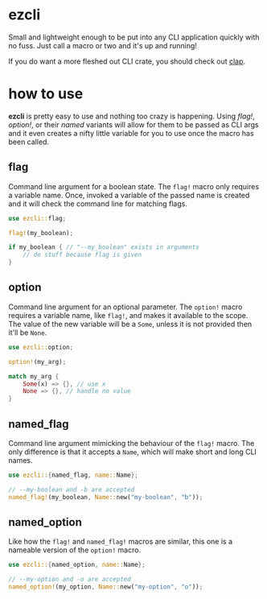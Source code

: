 # ezcli
Small and lightweight enough to be put into any CLI application quickly with no fuss.
Just call a macro or two and it's up and running!

If you do want a more fleshed out CLI crate, you should check out 
[clap](https://crates.io/crates/clap).
# how to use
**ezcli** is pretty easy to use and nothing too crazy is happening.
Using *flag!*, *option!*, or their *named* variants will allow for them to be passed 
as CLI args and it even creates a nifty little variable for you to use once the macro 
has been called.

## flag
Command line argument for a boolean state. The `flag!` macro only requires a variable
name. Once, invoked a variable of the passed name is created and it will check the
command line for matching flags.
```rust
use ezcli::flag;

flag!(my_boolean);

if my_boolean { // "--my_boolean" exists in arguments
    // do stuff because flag is given
}
```

## option
Command line argument for an optional parameter. The `option!` macro requires a
variable name, like `flag!`, and makes it available to the scope. The value of the
new variable will be a `Some`, unless it is not provided then it'll be `None`.
```rust
use ezcli::option;

option!(my_arg);

match my_arg {
    Some(x) => {}, // use x
    None => {}, // handle no value
}
```

## named_flag
Command line argument mimicking the behaviour of the `flag!` macro. The only
difference is that it accepts a `Name`, which will make short and long CLI names.
```rust
use ezcli::{named_flag, name::Name};

// --my-boolean and -b are accepted
named_flag!(my_boolean, Name::new("my-boolean", "b")); 
```

## named_option
Like how the `flag!` and `named_flag!` macros are similar, this one is a nameable
version of the `option!` macro. 
```rust
use ezcli::{named_option, name::Name};

// --my-option and -o are accepted
named_option!(my_option, Name::new("my-option", "o"));
```
